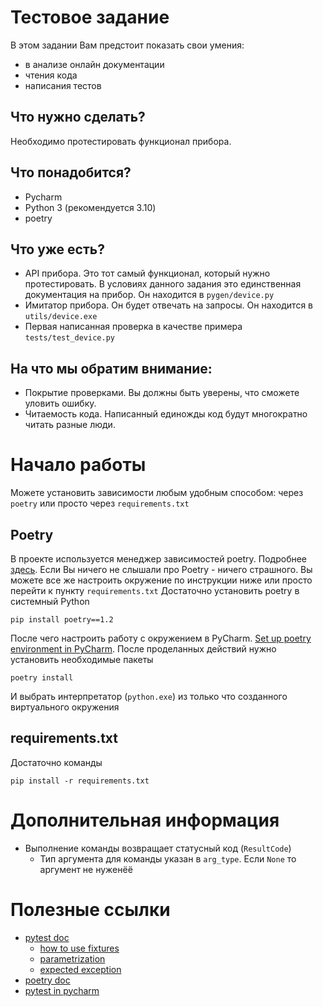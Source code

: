 # Тестовое задание
В этом задании Вам предстоит показать свои умения:
* в анализе онлайн документации
* чтения кода
* написания тестов

## Что нужно сделать?
Необходимо протестировать функционал прибора.

## Что понадобится?
* Pycharm
* Python 3 (рекомендуется 3.10)
* poetry

## Что уже есть?
* API прибора. Это тот самый функционал, который нужно протестировать.
В условиях данного задания это единственная документация на прибор. Он находится в `pygen/device.py`
* Имитатор прибора. Он будет отвечать на запросы. Он находится в `utils/device.exe`
* Первая написанная проверка в качестве примера `tests/test_device.py`

## На что мы обратим внимание:
* Покрытие проверками. Вы должны быть уверены, что сможете уловить ошибку.
* Читаемость кода. Написанный единожды код будут многократно читать разные люди.


# Начало работы
Можете установить зависимости любым удобным способом: через `poetry` или просто через `requirements.txt`

## Poetry

В проекте используется менеджер зависимостей poetry. Подробнее [здесь](https://python-poetry.org/).
Если Вы ничего не слышали про Poetry - ничего страшного.
Вы можете все же настроить окружение по инструкции ниже или просто перейти к пункту `requirements.txt`
Достаточно установить poetry в системный Python
```shell
pip install poetry==1.2
```
После чего настроить работу с окружением в PyCharm.
[Set up poetry environment in PyCharm](https://www.jetbrains.com/help/pycharm/poetry.html#poetry-env).
После проделанных действий нужно установить необходимые пакеты
```shell
poetry install
```
И выбрать интерпретатор (`python.exe`) из только что созданного виртуального окружения

## requirements.txt
Достаточно команды 
```shell
pip install -r requirements.txt
```

# Дополнительная информация
* Выполнение команды возвращает статусный код (`ResultCode`)
  * Тип аргумента для команды указан в `arg_type`. Если `None` то аргумент не нуженёё

# Полезные ссылки
* [pytest doc](https://docs.pytest.org/en/7.1.x/contents.html)
  * [how to use fixtures](https://docs.pytest.org/en/7.1.x/how-to/fixtures.html#how-to-use-fixtures)
  * [parametrization](https://docs.pytest.org/en/7.1.x/how-to/parametrize.html)
  * [expected exception](https://docs.pytest.org/en/7.1.x/getting-started.html#assert-that-a-certain-exception-is-raised)
* [poetry doc](https://python-poetry.org/docs/)
* [pytest in pycharm](https://www.jetbrains.com/help/pycharm/pytest.html)